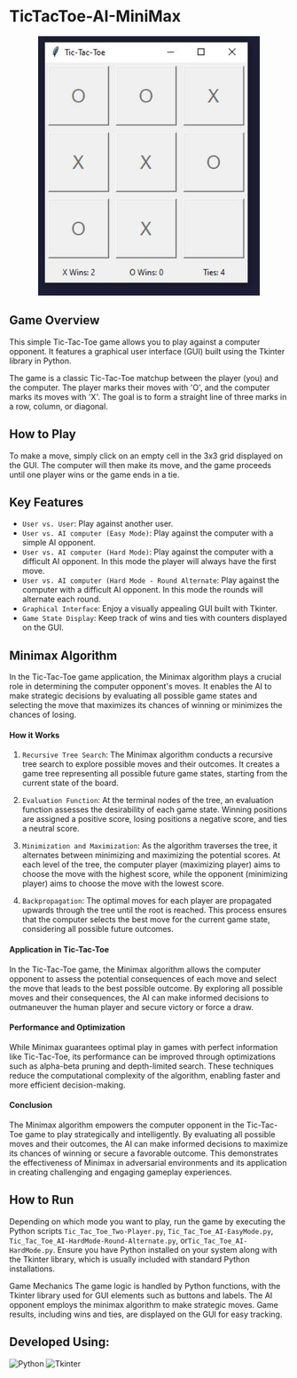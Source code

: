 # TicTacToe-AI-MiniMax

<div align="center">
    <img src="img/tic-tac-toe.JPG" alt="Tic Tac Toe App" width="400">
</div>

## Game Overview

This simple Tic-Tac-Toe game allows you to play against a computer opponent. It features a graphical user interface (GUI) built using the Tkinter library in Python.

The game is a classic Tic-Tac-Toe matchup between the player (you) and the computer. The player marks their moves with 'O', and the computer marks its moves with 'X'. The goal is to form a straight line of three marks in a row, column, or diagonal.

## How to Play

To make a move, simply click on an empty cell in the 3x3 grid displayed on the GUI. The computer will then make its move, and the game proceeds until one player wins or the game ends in a tie.

## Key Features

- `User vs. User`: Play against another user.
- `User vs. AI computer (Easy Mode)`: Play against the computer with a simple AI opponent.
- `User vs. AI computer (Hard Mode)`: Play against the computer with a difficult AI opponent. In this mode the player will always have the first move.
- `User vs. AI computer (Hard Mode - Round Alternate`: Play against the computer with a difficult AI opponent. In this mode the rounds will alternate each round.
- `Graphical Interface`: Enjoy a visually appealing GUI built with Tkinter.
- `Game State Display`: Keep track of wins and ties with counters displayed on the GUI.

## Minimax Algorithm

In the Tic-Tac-Toe game application, the Minimax algorithm plays a crucial role in determining the computer opponent's moves. It enables the AI to make strategic decisions by evaluating all possible game states and selecting the move that maximizes its chances of winning or minimizes the chances of losing.

#### How it Works

1. `Recursive Tree Search`: The Minimax algorithm conducts a recursive tree search to explore possible moves and their outcomes. It creates a game tree representing all possible future game states, starting from the current state of the board.

2. `Evaluation Function`: At the terminal nodes of the tree, an evaluation function assesses the desirability of each game state. Winning positions are assigned a positive score, losing positions a negative score, and ties a neutral score.

3. `Minimization and Maximization`: As the algorithm traverses the tree, it alternates between minimizing and maximizing the potential scores. At each level of the tree, the computer player (maximizing player) aims to choose the move with the highest score, while the opponent (minimizing player) aims to choose the move with the lowest score.

4. `Backpropagation`: The optimal moves for each player are propagated upwards through the tree until the root is reached. This process ensures that the computer selects the best move for the current game state, considering all possible future outcomes.

#### Application in Tic-Tac-Toe

In the Tic-Tac-Toe game, the Minimax algorithm allows the computer opponent to assess the potential consequences of each move and select the move that leads to the best possible outcome. By exploring all possible moves and their consequences, the AI can make informed decisions to outmaneuver the human player and secure victory or force a draw.

#### Performance and Optimization

While Minimax guarantees optimal play in games with perfect information like Tic-Tac-Toe, its performance can be improved through optimizations such as alpha-beta pruning and depth-limited search. These techniques reduce the computational complexity of the algorithm, enabling faster and more efficient decision-making.

#### Conclusion

The Minimax algorithm empowers the computer opponent in the Tic-Tac-Toe game to play strategically and intelligently. By evaluating all possible moves and their outcomes, the AI can make informed decisions to maximize its chances of winning or secure a favorable outcome. This demonstrates the effectiveness of Minimax in adversarial environments and its application in creating challenging and engaging gameplay experiences.

## How to Run

Depending on which mode you want to play, run the game by executing the Python scripts `Tic_Tac_Toe_Two-Player.py`, `Tic_Tac_Toe_AI-EasyMode.py`, `Tic_Tac_Toe_AI-HardMode-Round-Alternate.py`, or`Tic_Tac_Toe_AI-HardMode.py`. Ensure you have Python installed on your system along with the Tkinter library, which is usually included with standard Python installations.

Game Mechanics
The game logic is handled by Python functions, with the Tkinter library used for GUI elements such as buttons and labels.
The AI opponent employs the minimax algorithm to make strategic moves.
Game results, including wins and ties, are displayed on the GUI for easy tracking.

## Developed Using:

![Python](https://img.shields.io/badge/-Python-blue?style=for-the-badge&logo=python)
![Tkinter](https://img.shields.io/badge/-Tkinter-green?style=for-the-badge&logo=python)
